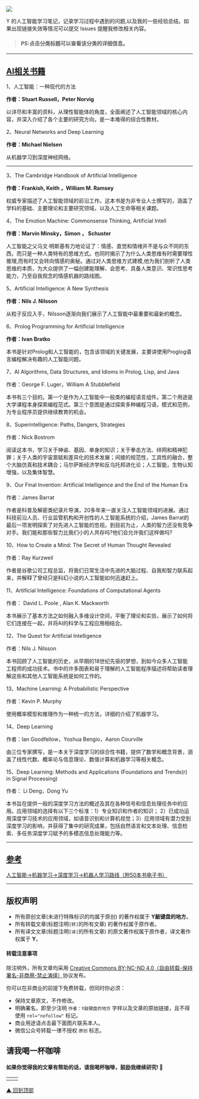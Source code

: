 ![](https://as1.ftcdn.net/jpg/01/36/09/56/500_F_136095668_hJPJFqxEa9XzEFNjRsfjj3GtQK24r3qO.jpg)

Y 的人工智能学习笔记，记录学习过程中遇到的问题,以及我的一些经验总结。如果出现链接失效等情况可以提交 Issues 提醒我修改相关内容。

> #### PS:点击分类标题可以查看该分类的详细信息。 

******

## [AI相关书籍](./ai_book.md)

1、人工智能：一种现代的方法

**作者：Stuart Russell，Peter Norvig**

以详尽和丰富的资料，从理性智能体的角度，全面阐述了人工智能领域的核心内容，并深入介绍了各个主要的研究方向，是一本难得的综合性教材。
 
2、Neural Networks and Deep Learning

**作者：Michael Nielsen**

从机器学习到深度神经网络。  

******

3、The Cambridge Handbook of Artificial Intelligence

**作者：Frankish, Keith ，William M. Ramsey**

权威专家描述了人工智能领域的前沿工作。这本书是为非专业人士撰写的，涵盖了学科的基础、主要理论和主要研究领域，以及人工生命等相关课题。

4、The Emotion Machine: Commonsense Thinking, Artificial Intell

**作者：Marvin Minsky，Simon ， Schuster**

人工智能之父马文·明斯基有力地论证了：情感、直觉和情绪并不是与众不同的东西，而只是一种人类特有的思维方式。也同时揭示了为什么人类思维有时需要理性推理,而有时又会转向情感的奥秘。通过对人类思维方式建模,他为我们剖析了人类思维的本质，为大众提供了一幅创建能理解、会思考、具备人类意识、常识性思考能力，乃至自我观念的情感机器的路线图。

5、Artificial Intelligence: A New Synthesis

**作者：Nils J. Nilsson**

从粒子反应入手，Nilsson逐渐向我们展示了人工智能中最重要和最新的概念。

6、Prolog Programming for Artificial Intelligence

**作者：Ivan Bratko**

本书是针对Prolog和人工智能的，包含该领域的关键发展，主要讲使用Proglog语言编程解决有趣的人工智能问题。

7、AI Algorithms, Data Structures, and Idioms in Prolog, Lisp, and Java

作者：George F. Luger，William A Stubblefield

本书有三个目的。第一个是作为人工智能中一般类的编程语言组件。第二个用途是大学课程本身探索编程范式。第三个意图是通过探索多种编程习语，模式和范例，为专业程序员提供继续教育的机会。


8、Superintelligence: Paths, Dangers, Strategies

作者：Nick Bostrom

阅读这本书，学习关于神谕、基因、单身的知识；关于拳击方法、绊网和精神犯罪；关于人类的宇宙禀赋和差异化的技术发展；间接的规范性，工具性的融合，整个大脑仿真和技术耦合；马尔萨斯经济学和反乌托邦进化论；人工智能，生物认知增强，以及集体智慧。


9、Our Final Invention: Artificial Intelligence and the End of the Human Era

作者：James Barrat

作者是科普及解密类纪录片导演，20多年来一直关注人工智能领域的进展。通过科技前沿人员、行业监管机构和开创性的人工智能系统的介绍，James Barrat的最后一项发明探索了对先进人工智能的忽视。到目前为止，人类的智力还没有竞争对手。我们能和那些智力比我们小的人共存吗?他们会允许我们这样做吗?


10、How to Create a Mind: The Secret of Human Thought Revealed

作者：Ray Kurzweil

作者是谷歌公司工程总监，将我们日常生活中先进的大脑过程、自我和智力联系起来，并解释了曾经只是科幻小说的人工智能如何迅速赶上。


11、Artificial Intelligence: Foundations of Computational Agents

作者： David L. Poole ,‎ Alan K. Mackworth

本书展示了基本方法之如何融入多维设计空间，平衡了理论和实验，展示了如何将它们连接在一起，并将AI的科学与工程应用相结合。


12、The Quest for Artificial Intelligence

作者：Nils J. Nilsson

本书回顾了人工智能的历史，从早期的18世纪先驱的梦想，到如今众多人工智能工程师的成功技术。书中的许多图表和易于理解的人工智能程序描述将帮助读者理解这些和其他人工智能系统是如何工作的。


13、Machine Learning: A Probabilistic Perspective

作者：Kevin P. Murphy

使用概率模型和推理作为一种统一的方法，详细的介绍了机器学习。


14、Deep Learning

作者：Ian Goodfellow，Yoshua Bengio，Aaron Courville

由三位专家撰写，是一本关于深度学习的综合性书籍，提供了数学和概念背景，涵盖了线性代数、概率论与信息理论、数值计算和机器学习等相关概念。


15、Deep Learning: Methods and Applications (Foundations and Trends(r) in Signal Processing)

作者： Li Deng，Dong Yu

本书旨在提供一般的深度学习方法的概述及其在各种信号和信息处理任务中的应用。应用领域的选择有以下三个标准：1）专业知识和作者的知识； 2）已成功运用深度学习技术的应用领域，如语音识别和计算机视觉；3）应用领域有潜力受到深度学习的影响，并获得了集中的研究成果，包括自然语言和文本处理、信息检索、多任务深度学习赋予的多模态信息处理能力等。

******

## [参考]()

[人工智能->机器学习->深度学习->机器人学习路线（附50本书电子书）](https://zhuanlan.zhihu.com/p/47495147)

******

## 版权声明

* 所有原创文章(未进行特殊标识的均属于原创) 的著作权属于 **Y敲键盘的地方**。
* 所有转载文章(标题注明`[转]`的所有文章) 的著作权属于原作者。
* 所有译文文章(标题注明`[译]`的所有文章) 的原文著作权属于原作者，译文著作权属于 **Y**。

#### 转载注意事项

除注明外，所有文章均采用 [Creative Commons BY-NC-ND 4.0（自由转载-保持署名-非商用-禁止演绎）](http://creativecommons.org/licenses/by-nc-nd/4.0/deed.zh)协议发布。

你可以在非商业的前提下免费转载，但同时你必须：

* 保持文章原文，不作修改。
* 明确署名，即至少注明 `作者：Y敲键盘的地方` 字样以及文章的原始链接，且不得使用 `rel="nofollow"` 标记。
* 商业用途请点击最下面图片联系本人。
* 微信公众号转载一律不授权 `原创` 标志。

## 请我喝一杯咖啡

#### 如果你觉得我的文章有帮助的话，请我喝杯咖啡，鼓励我继续研究! 🐾

|                                          |                                          |
| ---------------------------------------- | ---------------------------------------- |
| ![]() | ![]() |

[▲ 回到顶部](#top)